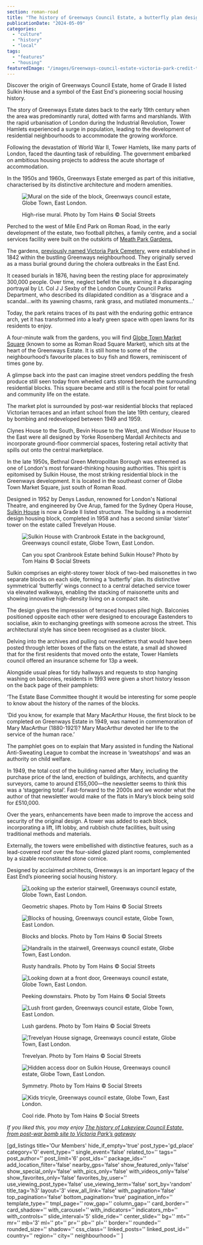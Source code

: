 ```yaml
---
section: roman-road
title: "The history of Greenways Council Estate, a butterfly plan designed for social cohesion"
publicationDate: "2024-05-09"
categories: 
  - "culture"
  - "history"
  - "local"
tags: 
  - "features"
  - "housing"
featuredImage: "/images/Greenways-council-estate-victoria-park-credit-tom-hains-1.jpg"
---
```


Discover the origin of Greenways Council Estate, home of Grade II listed Sulkin House and a symbol of the East End's pioneering social housing history.

The story of Greenways Estate dates back to the early 19th century when the area was predominantly rural, dotted with farms and marshlands. With the rapid urbanisation of London during the Industrial Revolution, Tower Hamlets experienced a surge in population, leading to the development of residential neighbourhoods to accommodate the growing workforce.

Following the devastation of World War II, Tower Hamlets, like many parts of London, faced the daunting task of rebuilding. The government embarked on ambitious housing projects to address the acute shortage of accommodation.

In the 1950s and 1960s, Greenways Estate emerged as part of this initiative, characterised by its distinctive architecture and modern amenities.

<figure>

![Mural on the side of the block, Greenways council estate, Globe Town, East London.](images/Greenways-council-estate-victoria-park-credit-tom-hains-3-1024x683.jpg)

<figcaption>

High-rise mural. Photo by Tom Hains © Social Streets

</figcaption>

</figure>

Perched to the west of Mile End Park on Roman Road, in the early development of the estate, two football pitches, a family centre, and a social services facility were built on the outskirts of [Meath Park Gardens.](https://romanroadlondon.com/friends-meath-gardens-mile-end/)

The gardens, [previously named Victoria Park Cemetery](https://romanroadlondon.com/fanny-wilkinson-suffragette-landscape-gardener-meath-gardens/), were established in 1842 within the bustling Greenways neighbourhood. They originally served as a mass burial ground during the cholera outbreaks in the East End.

It ceased burials in 1876, having been the resting place for approximately 300,000 people. Over time, neglect befell the site, earning it a disparaging portrayal by Lt. Col J J Sexby of the London County Council Parks Department, who described its dilapidated condition as a ‘disgrace and a scandal...with its yawning chasms, rank grass, and mutilated monuments…’

Today, the park retains traces of its past with the enduring gothic entrance arch, yet it has transformed into a leafy green space with open lawns for its residents to enjoy.

A four-minute walk from the gardens, you will find [Globe Town Market Square](https://romanroadlondon.com/rediscovering-globe-town-market-square/) (known to some as Roman Road Square Market), which sits at the heart of the Greenways Estate. It is still home to some of the neighbourhood’s favourite places to buy fish and flowers, reminiscent of times gone by.

A glimpse back into the past can imagine street vendors peddling the fresh produce still seen today from wheeled carts stored beneath the surrounding residential blocks. This square became and still is the focal point for retail and community life on the estate.

The market plot is surrounded by post-war residential blocks that replaced Victorian terraces and an infant school from the late 19th century, cleared by bombing and redeveloped between 1949 and 1959.

Clynes House to the South, Bevin House to the West, and Windsor House to the East were all designed by Yorke Rosenberg Mardall Architects and incorporate ground-floor commercial spaces, fostering retail activity that spills out onto the central marketplace.

In the late 1950s, Bethnal Green Metropolitan Borough was esteemed as one of London's most forward-thinking housing authorities. This spirit is epitomised by Sulkin House, the most striking residential block in the Greenways development. It is located in the southeast corner of Globe Town Market Square, just south of Roman Road.

Designed in 1952 by Denys Lasdun, renowned for London's National Theatre, and engineered by Ove Arup, famed for the Sydney Opera House, [Sulkin House](https://romanroadlondon.com/sulkin-house-gallery-yev-kazannik/) is now a Grade II listed structure. The building is a modernist design housing block, completed in 1958 and has a second similar ‘sister’ tower on the estate called Trevelyan House.

<figure>

![Sulkin House with Cranbrook Estate in the background, Greenways council estate, Globe Town, East London.](images/Greenways-council-estate-victoria-park-credit-tom-hains-8-1024x683.jpg)

<figcaption>

Can you spot Cranbrook Estate behind Sulkin House? Photo by Tom Hains © Social Streets

</figcaption>

</figure>

Sulkin comprises an eight-storey tower block of two-bed maisonettes in two separate blocks on each side, forming a ‘butterfly’ plan. Its distinctive symmetrical ‘butterfly’ wings connect to a central detached service tower via elevated walkways, enabling the stacking of maisonette units and showing innovative high-density living on a compact site.

The design gives the impression of terraced houses piled high. Balconies positioned opposite each other were designed to encourage Eastenders to socialise, akin to exchanging greetings with someone across the street. This architectural style has since been recognised as a cluster block.

Delving into the archives and pulling out newsletters that would have been posted through letter boxes of the flats on the estate, a small ad showed that for the first residents that moved onto the estate, Tower Hamlets council offered an insurance scheme for 13p a week.

Alongside usual pleas for tidy hallways and requests to stop hanging washing on balconies, residents in 1993 were given a short history lesson on the back page of their pamphlets:

‘The Estate Base Committee thought it would be interesting for some people to know about the history of the names of the blocks.

‘Did you know, for example that Mary MacArthur House, the first block to be completed on Greenways Estate in 1949, was named in commemoration of Mary MacArthur (1880-1921)? Mary MacArthur devoted her life to the service of the human race.’

The pamphlet goes on to explain that Mary assisted in funding the National Anti-Sweating League to combat the increase in ‘sweatshops’ and was an authority on child welfare. 

In 1949, the total cost of the building named after Mary, including the purchase price of the land, erection of buildings, architects, and quantity surveyors, came to around £155,000—the newsletter seems to think this was a ‘staggering total’. Fast-forward to the 2000s and we wonder what the author of that newsletter would make of the flats in Mary’s block being sold for £510,000.

Over the years, enhancements have been made to improve the access and security of the original design. A tower was added to each block, incorporating a lift, lift lobby, and rubbish chute facilities, built using traditional methods and materials. 

Externally, the towers were embellished with distinctive features, such as a lead-covered roof over the four-sided glazed plant rooms, complemented by a sizable reconstituted stone cornice.

Designed by acclaimed architects, Greenways is an important legacy of the East End’s pioneering social housing history.

<figure>

![Looking up the exterior stairwell, Greenways council estate, Globe Town, East London.](images/Greenways-council-estate-victoria-park-credit-tom-hains-2-1024x683.jpg)

<figcaption>

Geometric shapes. Photo by Tom Hains © Social Streets

</figcaption>

</figure>

<figure>

![Blocks of housing, Greenways council estate, Globe Town, East London.](images/Greenways-council-estate-victoria-park-credit-tom-hains-4-1024x683.jpg)

<figcaption>

Blocks and blocks. Photo by Tom Hains © Social Streets

</figcaption>

</figure>

<figure>

![Handrails in the stairwell, Greenways council estate, Globe Town, East London.](images/Greenways-council-estate-victoria-park-credit-tom-hains-5-1024x683.jpg)

<figcaption>

Rusty handrails. Photo by Tom Hains © Social Streets

</figcaption>

</figure>

<figure>

![Looking down at a front door, Greenways council estate, Globe Town, East London.](images/Greenways-council-estate-victoria-park-credit-tom-hains-6-1024x683.jpg)

<figcaption>

Peeking downstairs. Photo by Tom Hains © Social Streets

</figcaption>

</figure>

<figure>

![Lush front garden, Greenways council estate, Globe Town, East London.](images/Greenways-council-estate-victoria-park-credit-tom-hains-7.jpg)

<figcaption>

Lush gardens. Photo by Tom Hains © Social Streets

</figcaption>

</figure>

<figure>

![Trevelyan House signage, Greenways council estate, Globe Town, East London.](images/Greenways-council-estate-victoria-park-credit-tom-hains-9-1024x683.jpg)

<figcaption>

Trevelyan. Photo by Tom Hains © Social Streets

</figcaption>

</figure>

<figure>

![Hidden access door on Sulkin House, Greenways council estate, Globe Town, East London.](images/Greenways-council-estate-victoria-park-credit-tom-hains-10-1024x683.jpg)

<figcaption>

Symmetry. Photo by Tom Hains © Social Streets

</figcaption>

</figure>

<figure>

![Kids tricyle, Greenways council estate, Globe Town, East London.](images/Greenways-council-estate-victoria-park-credit-tom-hains-12-1024x683.jpg)

<figcaption>

Cool ride. Photo by Tom Hains © Social Streets

</figcaption>

</figure>

_If you liked this, you may enjoy_ [_The history of Lakeview Council Estate, from post-war bomb site to Victoria Park’s gateway_](https://romanroadlondon.com/lakeview-council-estate-victoria-park-history/)

\[gd\_listings title='Our Members' hide\_if\_empty='true' post\_type='gd\_place' category='0' event\_type='' single\_event='false' related\_to='' tags='' post\_author='' post\_limit='6' post\_ids='' package\_ids='' add\_location\_filter='false' nearby\_gps='false' show\_featured\_only='false' show\_special\_only='false' with\_pics\_only='false' with\_videos\_only='false' show\_favorites\_only='false' favorites\_by\_user='' use\_viewing\_post\_type='false' use\_viewing\_term='false' sort\_by='random' title\_tag='h3' layout='3' view\_all\_link='false' with\_pagination='false' top\_pagination='false' bottom\_pagination='true' pagination\_info='' template\_type='' tmpl\_page='' row\_gap='' column\_gap='' card\_border='' card\_shadow='' with\_carousel='' with\_indicators='' indicators\_mb='' with\_controls='' slide\_interval='5' slide\_ride='' center\_slide='' bg='' mt='' mr='' mb='3' ml='' pt='' pr='' pb='' pl='' border='' rounded='' rounded\_size='' shadow='' css\_class='' linked\_posts='' linked\_post\_id='' country='' region='' city='' neighbourhood='' \]
